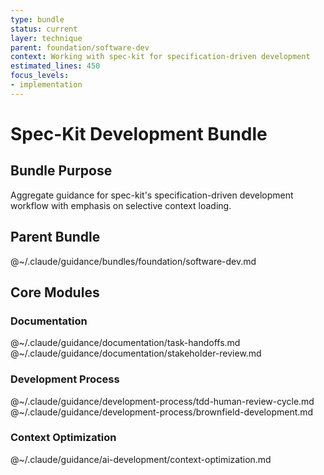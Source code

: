 ```yaml
---
type: bundle
status: current
layer: technique
parent: foundation/software-dev
context: Working with spec-kit for specification-driven development
estimated_lines: 450
focus_levels:
- implementation
---
```


# Spec-Kit Development Bundle

## Bundle Purpose
Aggregate guidance for spec-kit's specification-driven development workflow with emphasis on selective context loading.

## Parent Bundle
@~/.claude/guidance/bundles/foundation/software-dev.md

## Core Modules

### Documentation
@~/.claude/guidance/documentation/task-handoffs.md
@~/.claude/guidance/documentation/stakeholder-review.md

### Development Process
@~/.claude/guidance/development-process/tdd-human-review-cycle.md
@~/.claude/guidance/development-process/brownfield-development.md

### Context Optimization
@~/.claude/guidance/ai-development/context-optimization.md